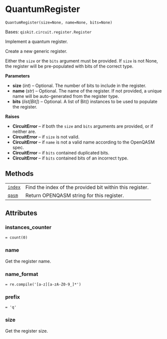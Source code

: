 # QuantumRegister

<span id="undefined" />

`QuantumRegister(size=None, name=None, bits=None)`

Bases: `qiskit.circuit.register.Register`

Implement a quantum register.

Create a new generic register.

Either the `size` or the `bits` argument must be provided. If `size` is not None, the register will be pre-populated with bits of the correct type.

**Parameters**

*   **size** (*int*) – Optional. The number of bits to include in the register.
*   **name** (*str*) – Optional. The name of the register. If not provided, a unique name will be auto-generated from the register type.
*   **bits** (*list\[Bit]*) – Optional. A list of Bit() instances to be used to populate the register.

**Raises**

*   **CircuitError** – if both the `size` and `bits` arguments are provided, or if neither are.
*   **CircuitError** – if `size` is not valid.
*   **CircuitError** – if `name` is not a valid name according to the OpenQASM spec.
*   **CircuitError** – if `bits` contained duplicated bits.
*   **CircuitError** – if `bits` contained bits of an incorrect type.

## Methods

|                                                                                                                             |                                                          |
| --------------------------------------------------------------------------------------------------------------------------- | -------------------------------------------------------- |
| [`index`](qiskit.circuit.QuantumRegister.index#qiskit.circuit.QuantumRegister.index "qiskit.circuit.QuantumRegister.index") | Find the index of the provided bit within this register. |
| [`qasm`](qiskit.circuit.QuantumRegister.qasm#qiskit.circuit.QuantumRegister.qasm "qiskit.circuit.QuantumRegister.qasm")     | Return OPENQASM string for this register.                |

## Attributes

<span id="undefined" />

### instances\_counter

`= count(0)`

<span id="undefined" />

### name

Get the register name.

<span id="undefined" />

### name\_format

`= re.compile('[a-z][a-zA-Z0-9_]*')`

<span id="undefined" />

### prefix

`= 'q'`

<span id="undefined" />

### size

Get the register size.
